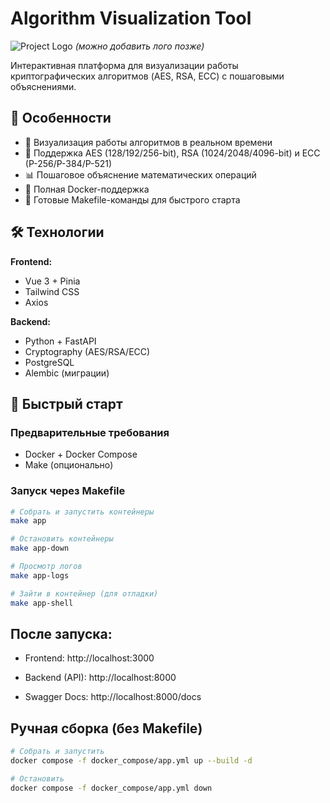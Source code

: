 # Algorithm Visualization Tool

![Project Logo](https://via.placeholder.com/150) *(можно добавить лого позже)*

Интерактивная платформа для визуализации работы криптографических алгоритмов (AES, RSA, ECC) с пошаговыми объяснениями.

## 🌟 Особенности

- 🎨 Визуализация работы алгоритмов в реальном времени
- 🔐 Поддержка AES (128/192/256-bit), RSA (1024/2048/4096-bit) и ECC (P-256/P-384/P-521)
- 📊 Пошаговое объяснение математических операций
- 🐳 Полная Docker-поддержка
- 🚀 Готовые Makefile-команды для быстрого старта

## 🛠 Технологии

**Frontend:**
- Vue 3 + Pinia
- Tailwind CSS
- Axios

**Backend:**
- Python + FastAPI
- Cryptography (AES/RSA/ECC)
- PostgreSQL
- Alembic (миграции)

## 🚀 Быстрый старт

### Предварительные требования
- Docker + Docker Compose
- Make (опционально)

### Запуск через Makefile

```bash
# Собрать и запустить контейнеры
make app

# Остановить контейнеры
make app-down

# Просмотр логов
make app-logs

# Зайти в контейнер (для отладки)
make app-shell
```

## После запуска:
- Frontend: http://localhost:3000

- Backend (API): http://localhost:8000

- Swagger Docs: http://localhost:8000/docs

## Ручная сборка (без Makefile)
```bash
# Собрать и запустить
docker compose -f docker_compose/app.yml up --build -d

# Остановить
docker compose -f docker_compose/app.yml down
```